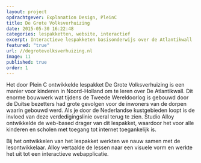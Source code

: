 ```yaml
---
layout: project
opdrachtgever: Explanation Design, PleinC
title: De Grote Volksverhuizing
date: 2015-05-30 16:22:48
categories: lespakketten, website, interactief
excerpt: Interactieve lespakketen basisonderwijs over de Atlantikwall
featured: "true"
url: //degrotevolksverhuizing.nl
image: 11
published: true
order: 1
---
```

Het door Plein C ontwikkelde lespakket De Grote Volksverhuizing is een manier voor kinderen in Noord-Holland om te leren over De Atlantikwall. Dit enorme bouwwerk wat tijdens de Tweede Wereldoorlog is gebouwd door de Duitse bezetters had grote gevolgen voor de inwoners van de dorpen waarin gebouwd werd. Als je door de Nederlandse kustgebieden loopt is de invloed van deze verdedigingslinie overal terug te zien. Studio Alloy ontwikkelde de web-based drager van dit lespakket, waardoor het voor alle kinderen en scholen met toegang tot internet toegankelijk is.

Bij het ontwikkelen van het lespakket werkten we nauw samen met de lesontwikkelaar. Alloy vertaalde de lessen naar een visuele vorm en werkte het uit tot een interactieve webapplicatie.
